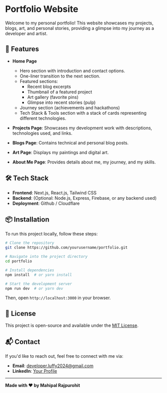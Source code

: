 # Portfolio Website

Welcome to my personal portfolio! This website showcases my projects, blogs, art, and personal stories, providing a glimpse into my journey as a developer and artist.

## 🚀 Features
- **Home Page**
  - Hero section with introduction and contact options.
  - One-liner transition to the next section.
  - Featured sections:
    - Recent blog excerpts
    - Thumbnail of a featured project
    - Art gallery (favorite pins)
    - Glimpse into recent stories (pulp)
  - Journey section (achievements and hackathons)
  - Tech Stack & Tools section with a stack of cards representing different technologies.

- **Projects Page**: Showcases my development work with descriptions, technologies used, and links.
- **Blogs Page**: Contains technical and personal blog posts.
- **Art Page**: Displays my paintings and digital art.
- **About Me Page**: Provides details about me, my journey, and my skills.

## 🛠️ Tech Stack
- **Frontend**: Next.js, React.js, Tailwind CSS
- **Backend**: (Optional: Node.js, Express, Firebase, or any backend used)
- **Deployment**: Github / Cloudflare

## 📦 Installation
To run this project locally, follow these steps:

```bash
# Clone the repository
git clone https://github.com/yourusername/portfolio.git

# Navigate into the project directory
cd portfolio

# Install dependencies
npm install  # or yarn install

# Start the development server
npm run dev  # or yarn dev
```

Then, open `http://localhost:3000` in your browser.


## 📜 License
This project is open-source and available under the [MIT License](LICENSE).

## 📬 Contact
If you'd like to reach out, feel free to connect with me via:
- **Email**: developer.luffy2024@gmail.com
- **LinkedIn**: [Your Profile](https://www.linkedin.com/in/mahipal-rajpurohit-00b4601a7)

---
**Made with ❤️ by Mahipal Rajpurohit**